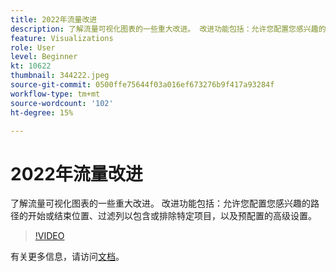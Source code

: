 ```yaml
---
title: 2022年流量改进
description: 了解流量可视化图表的一些重大改进。 改进功能包括：允许您配置您感兴趣的路径的开始或结束位置、过滤列以包含或排除特定项目，以及预配置的高级设置。
feature: Visualizations
role: User
level: Beginner
kt: 10622
thumbnail: 344222.jpeg
source-git-commit: 0500ffe75644f03a016ef673276b9f417a93284f
workflow-type: tm+mt
source-wordcount: '102'
ht-degree: 15%

---
```



# 2022年流量改进

了解流量可视化图表的一些重大改进。 改进功能包括：允许您配置您感兴趣的路径的开始或结束位置、过滤列以包含或排除特定项目，以及预配置的高级设置。

>[!VIDEO](https://video.tv.adobe.com/v/344222/?quality=12&learn=on)

有关更多信息，请访问[文档](https://experienceleague.adobe.com/docs/analytics/analyze/analysis-workspace/visualizations/flow/create-flow.html)。
